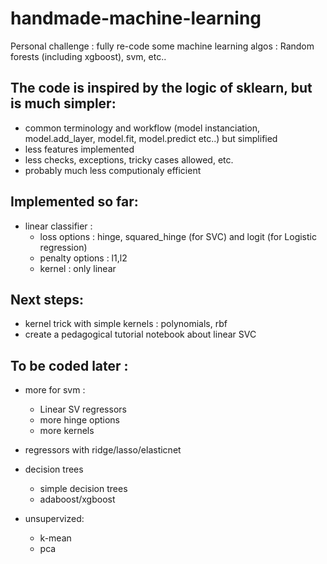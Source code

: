 # handmade-machine-learning

Personal challenge : fully re-code some machine learning algos : Random forests (including xgboost), svm, etc..

## The code is inspired by the logic of sklearn, but is much simpler:
  - common terminology and workflow (model instanciation, model.add_layer, model.fit, model.predict etc..) but simplified
  - less features implemented
  - less checks, exceptions, tricky cases allowed, etc.
  - probably much less computionaly efficient
  
## Implemented so far:
  - linear classifier :
    - loss options : hinge, squared_hinge (for SVC) and logit (for Logistic regression)
    - penalty options : l1,l2
    - kernel : only linear

## Next steps:
  - kernel trick with simple kernels : polynomials, rbf
  - create a pedagogical tutorial notebook about linear SVC
 
## To be coded later :
  - more for svm :
    - Linear SV regressors
    - more hinge options
    - more kernels
    
  - regressors with ridge/lasso/elasticnet

  - decision trees
    - simple decision trees
    - adaboost/xgboost
   
  - unsupervized:
    - k-mean
    - pca
